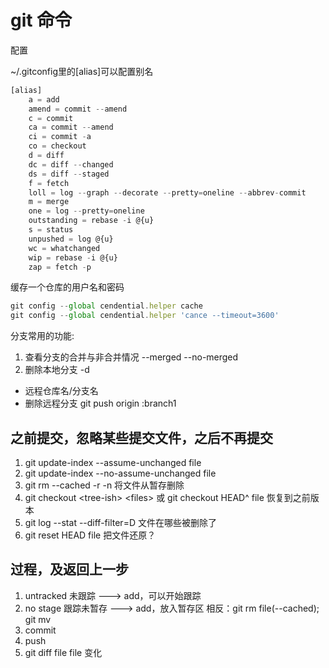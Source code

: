 # git 命令

配置

~/.gitconfig里的[alias]可以配置别名

```javascript
[alias]
    a = add
    amend = commit --amend
    c = commit
    ca = commit --amend
    ci = commit -a
    co = checkout
    d = diff
    dc = diff --changed
    ds = diff --staged
    f = fetch
    loll = log --graph --decorate --pretty=oneline --abbrev-commit
    m = merge
    one = log --pretty=oneline
    outstanding = rebase -i @{u}
    s = status
    unpushed = log @{u}
    wc = whatchanged
    wip = rebase -i @{u}
    zap = fetch -p
```

缓存一个仓库的用户名和密码

```javascript
git config --global cendential.helper cache
git config --global cendential.helper 'cance --timeout=3600'
```

分支常用的功能:

1. 查看分支的合并与非合并情况 --merged  --no-merged
2. 删除本地分支 -d

- 远程仓库名/分支名
- 删除远程分支 git push origin :branch1


## 之前提交，忽略某些提交文件，之后不再提交

1. git update-index --assume-unchanged  file
2. git update-index --no-assume-unchanged  file
3. git rm --cached -r -n 将文件从暂存删除
4. git checkout \<tree-ish> \<files> 或 git checkout HEAD^ file 恢复到之前版本
5. git log --stat --diff-filter=D 文件在哪些被删除了
6. git reset HEAD file 把文件还原？

## 过程，及返回上一步

1. untracked 未跟踪 ---> add，可以开始跟踪
2. no stage 跟踪未暂存 ---> add，放入暂存区 相反：git rm file(--cached); git mv
3. commit
4. push
5. git diff file file 变化

